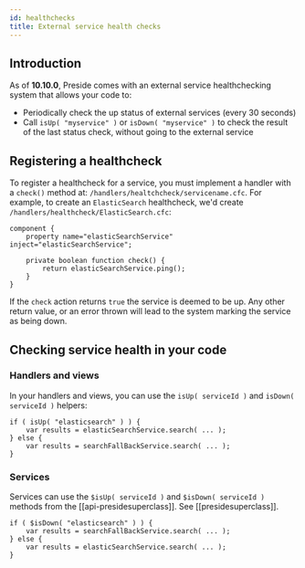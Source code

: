 ```yaml
---
id: healthchecks
title: External service health checks
---
```


## Introduction

As of **10.10.0**, Preside comes with an external service healthchecking system that allows your code to:

* Periodically check the up status of external services (every 30 seconds)
* Call `isUp( "myservice" )` or `isDown( "myservice" )` to check the result of the last status check, without going to the external service

## Registering a healthcheck

To register a healthcheck for a service, you must implement a handler with a `check()` method at: `/handlers/healtchcheck/servicename.cfc`. For example, to create an `ElasticSearch` healthcheck, we'd create `/handlers/healthcheck/ElasticSearch.cfc`:

```luceescript
component {
	property name="elasticSearchService" inject="elasticSearchService";

	private boolean function check() {
		return elasticSearchService.ping();
	}
}
```

If the `check` action returns `true` the service is deemed to be up. Any other return value, or an error thrown will lead to the system marking the service as being down.

## Checking service health in your code

### Handlers and views

In your handlers and views, you can use the `isUp( serviceId )` and `isDown( serviceId )` helpers:

```luceescript
if ( isUp( "elasticsearch" ) ) {
	var results = elasticSearchService.search( ... );
} else {
	var results = searchFallBackService.search( ... );
}
```

### Services

Services can use the `$isUp( serviceId )` and `$isDown( serviceId )` methods from the [[api-presidesuperclass]]. See [[presidesuperclass]].

```luceescript
if ( $isDown( "elasticsearch" ) ) {
	var results = searchFallBackService.search( ... );
} else {
	var results = elasticSearchService.search( ... );
}
```

